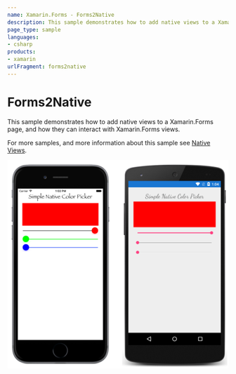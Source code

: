 ```yaml
---
name: Xamarin.Forms - Forms2Native
description: This sample demonstrates how to add native views to a Xamarin.Forms page, and how they can interact with Xamarin.Forms views. For more samples, and...
page_type: sample
languages:
- csharp
products:
- xamarin
urlFragment: forms2native
---
```

# Forms2Native

This sample demonstrates how to add native views to a Xamarin.Forms page, and how they can interact with Xamarin.Forms views.

For more samples, and more information about this sample see [Native Views](https://docs.microsoft.com/xamarin/xamarin-forms/platform/native-views/).

![Forms2Native application screenshot](Screenshots/01All.png "Forms2Native application screenshot")
